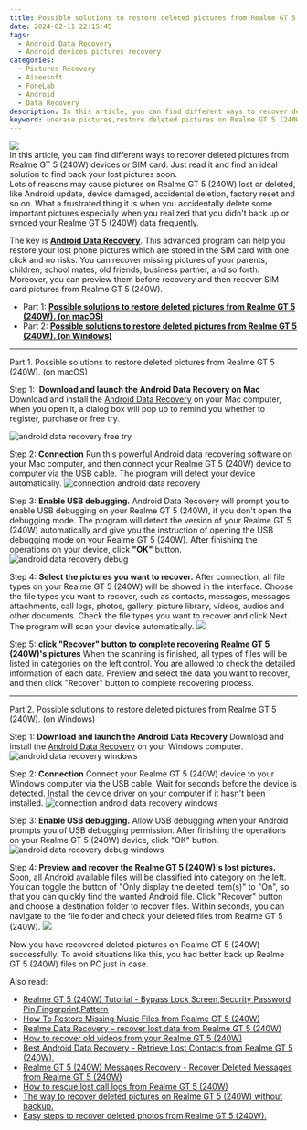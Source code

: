 ```yaml
---
title: Possible solutions to restore deleted pictures from Realme GT 5 (240W).
date: 2024-02-11 22:15:45
tags: 
  - Android Data Recovery
  - Android devices pictures recovery
categories: 
  - Pictures Recovery
  - Aiseesoft
  - FoneLab
  - Android
  - Data Recovery
description: In this article, you can find different ways to recover deleted pictures from Realme GT 5 (240W) devices or SIM card. Just read it and find an ideal solution to find back your lost pictures soon.
keyword: unerase pictures,restore deleted pictures on Realme GT 5 (240W),retrieve wiped pictures Realme GT 5 (240W),regain missing pictures,Realme GT 5 (240W) pictures recovery,recover lost pictures from Realme GT 5 (240W),pictures disappear Realme GT 5 (240W),how can i get pictures back on Realme GT 5 (240W),Realme GT 5 (240W) issues with pictures deleted,Realme GT 5 (240W) delete pictures recover,how to get pictures back from Realme GT 5 (240W),Realme GT 5 (240W) pictures recovery software
---
```


<img src="https://img0mobiles.techidaily.com/images/best-assets/devices/realme/realme-gt-5-(240w)/2.jpg" class="atpl-imgstyle"  />

<div class="atpl-content atpl-for-fonelab-android recover-pictures">

<div class="atpl-post-description-part-1">
In this article, you can find different ways to recover deleted pictures from Realme GT 5 (240W) devices or SIM card. Just read it and find an ideal solution to find back your lost pictures soon.
</div>

<div class="atpl-post-description-part-2">
<div class="tpl-content-sub-paragraph-question">
  Lots of reasons may cause pictures on Realme GT 5 (240W) lost or deleted, like Android update, device damaged, accidental deletion, factory reset and so on. What a frustrated thing it is when you accidentally delete some important pictures especially when you realized that you didn't back up or synced your Realme GT 5 (240W) data frequently.
</div>

</div>

<div class="atpl-post-description-part-3">
<div class="tpl-content-sub-paragraph-normal">
    <p>
        The key is <a href="https://tools.techidaily.com/aiseesoft-android-data-recovery/" target="_blank" rel="noopener"><strong>Android Data Recovery</strong></a>. This advanced program can help you restore your lost phone pictures which are stored in the SIM card with one click and no risks. You can recover missing pictures of your parents, children, school mates, old friends, business partner, and so forth. Moreover, you can preview them before recovery and then recover SIM card pictures from Realme GT 5 (240W).
    </p>
</div>
</div>

<ul>
  <li>Part 1: <strong><a href="#p1"> Possible solutions to restore deleted pictures from Realme GT 5 (240W).  (on macOS)</a></strong></li>
  <li>Part 2: <strong><a href="#p2"> Possible solutions to restore deleted pictures from Realme GT 5 (240W).  (on Windows)</a></strong></li>
</ul>



<!-- Part 1 -->
<a id="p1" name="p1" ></a><hr>

<div>
  <span class="atpl-step-part-style">Part 1. Possible solutions to restore deleted pictures from Realme GT 5 (240W). (on macOS)</span>
</div>  

<span class="atpl-stepstyle-a"><span>Step 1: </span></span> <strong>Download and launch the Android Data Recovery on Mac</strong>
Download and install the <a href="https://tools.techidaily.com/aiseesoft-android-data-recovery/" target="_blank" rel="noopener">Android Data Recovery</a> on your Mac computer, when you open it, a dialog box will pop up to remind you whether to register, purchase or free try.

<img src="https://tools.techidaily.com/images/apps/aiseesoft/android-data-recovery/mac-free-try.png" class="atpl-imgstyle" alt="android data recovery free try" />

<span class="atpl-stepstyle-a"><span>Step 2: </span></span> <strong>Connection</strong>
Run this powerful Android data recovering software on your Mac computer, and then connect your Realme GT 5 (240W) device to computer via the USB cable. The program will detect your device automatically.
<img src="https://tools.techidaily.com/images/apps/aiseesoft/android-data-recovery/mac-connection-interface.jpg" class="atpl-imgstyle" alt="connection android data recovery" />

<span class="atpl-stepstyle-a"><span>Step 3: </span></span> <strong>Enable USB debugging.</strong>
Android Data Recovery will prompt you to enable USB debugging on your Realme GT 5 (240W), if you don't open the debugging mode. The program will detect the version of your Realme GT 5 (240W) automatically and give you the instruction of opening the USB debugging mode on your Realme GT 5 (240W). After finishing the operations on your device, click <strong>"OK"</strong> button.
<img src="https://tools.techidaily.com/images/apps/aiseesoft/android-data-recovery/mac-android-usb-debug.jpg"  class="atpl-imgstyle" alt="android data recovery debug" />

<span class="atpl-stepstyle-a"><span>Step 4: </span></span> <strong>Select the pictures you want to recover.</strong>
After connection, all file types on your Realme GT 5 (240W) will be showed in the interface. Choose the file types you want to recover, such as contacts, messages, messages attachments, call logs, photos, gallery, picture library, videos, audios and other documents. Check the file types you want to recover and click Next. The program will scan your device automatically.
<img src="https://tools.techidaily.com/images/apps/aiseesoft/android-data-recovery/mac-choose-type-photos.jpg" class="atpl-imgstyle"  />

<span class="atpl-stepstyle-a"><span>Step 5: </span></span> <strong>click "Recover" button to  complete recovering Realme GT 5 (240W)'s pictures</strong>
When the scanning is finished, all types of files will be listed in categories on the left control. You are allowed to check the detailed information of each data. Preview and select the data you want to recover, and then click "Recover" button to complete recovering process.


<a id="p2" name="p2"></a><hr>

<!-- Part 2 -->
<div>
  <span class="atpl-step-part-style">Part 2. Possible solutions to restore deleted pictures from Realme GT 5 (240W). (on Windows)</span>
</div>

<span class="atpl-stepstyle-a"><span>Step 1: </span></span> <strong>Download and launch the Android Data Recovery</strong>
Download and install the <a href="https://tools.techidaily.com/aiseesoft-android-data-recovery/" target="_blank" rel="noopener">Android Data Recovery</a> on your Windows computer.
<img src="https://tools.techidaily.com/images/apps/aiseesoft/android-data-recovery/win-start-interface.png"  class="atpl-imgstyle" alt="android data recovery windows" />

<span class="atpl-stepstyle-a"><span>Step 2: </span></span> <strong>Connection</strong>
Connect your Realme GT 5 (240W) device to your Windows computer via the USB cable. Wait for seconds before the device is detected. Install the device driver on your computer if it hasn't been installed.
<img src="https://tools.techidaily.com/images/apps/aiseesoft/android-data-recovery/win-connection-interface.png" class="atpl-imgstyle" alt="connection android data recovery windows" />

<span class="atpl-stepstyle-a"><span>Step 3: </span></span> <strong>Enable USB debugging.</strong>
Allow USB debugging when your Android prompts you of USB debugging permission. After finishing the operations on your Realme GT 5 (240W) device, click "OK" button.
<img src="https://tools.techidaily.com/images/apps/aiseesoft/android-data-recovery/win-android-usb-debug.png" class="atpl-imgstyle" alt="android data recovery debug windows" />

<span class="atpl-stepstyle-a"><span>Step 4: </span></span> <strong>Preview and recover the Realme GT 5 (240W)'s lost pictures.</strong>
Soon, all Android available files will be classified into category on the left. You can toggle the button of "Only display the deleted item(s)" to "On", so that you can quickly find the wanted Android file. Click "Recover" button and choose a destination folder to recover files. Within seconds, you can navigate to the file folder and check your deleted files from Realme GT 5 (240W).
<img src="https://tools.techidaily.com/images/apps/aiseesoft/android-data-recovery/win-recover-photos.png" class="atpl-imgstyle"  />

<div class="atpl-post-description-part-4">
<div class="tpl-content-sub-paragraph-normal">
    <p>
        Now you have recovered deleted pictures on Realme GT 5 (240W) successfully. To avoid situations like this, you had better back up Realme GT 5 (240W) files on PC just in case.
    </p>
</div>
</div>

<ins class="adsbygoogle"
     style="display:block"
     data-ad-client="ca-pub-7571918770474297"
     data-ad-slot="8358498916"
     data-ad-format="auto"
     data-full-width-responsive="true"></ins>

<span class="atpl-alsoreadstyle">Also read:</span>
<div><ul>
<li><a href="/realme-gt-5-240w-tutorial-bypass-lock-screen-security-password-pin-fingerprint-pattern-by-drfone-android-unlock-android-unlock/" target="_blank" rel="noopener"><u>Realme GT 5 (240W) Tutorial - Bypass Lock Screen,Security Password Pin,Fingerprint,Pattern</u></a></li>
<li><a href="/how-to-restore-missing-music-files-from-realme-gt-5-240w-by-fonelab-android-recover-music/" target="_blank" rel="noopener"><u>How To  Restore Missing Music Files from Realme GT 5 (240W)</u></a></li>
<li><a href="/realme-data-recovery-recover-lost-data-from-realme-gt-5-240w-by-fonelab-android-recover-data/" target="_blank" rel="noopener"><u>Realme Data Recovery – recover lost data from Realme GT 5 (240W)</u></a></li>
<li><a href="/how-to-recover-old-videos-from-your-realme-gt-5-240w-by-fonelab-android-recover-video/" target="_blank" rel="noopener"><u>How to recover old videos from your Realme GT 5 (240W)</u></a></li>
<li><a href="/best-android-data-recovery-retrieve-lost-contacts-from-realme-gt-5-240w-by-fonelab-android-recover-contacts/" target="_blank" rel="noopener"><u>Best Android Data Recovery - Retrieve Lost Contacts from Realme GT 5 (240W).</u></a></li>
<li><a href="/realme-gt-5-240w-messages-recovery-recover-deleted-messages-from-realme-gt-5-240w-by-fonelab-android-recover-messages/" target="_blank" rel="noopener"><u>Realme GT 5 (240W) Messages Recovery - Recover Deleted Messages from Realme GT 5 (240W)</u></a></li>
<li><a href="/how-to-rescue-lost-call-logs-from-realme-gt-5-240w-by-fonelab-android-recover-call-logs/" target="_blank" rel="noopener"><u>How to rescue lost call logs from Realme GT 5 (240W)</u></a></li>
<li><a href="/the-way-to-recover-deleted-pictures-on-realme-gt-5-240w-without-backup-by-fonelab-android-recover-pictures/" target="_blank" rel="noopener"><u>The way to recover deleted pictures on Realme GT 5 (240W) without backup.</u></a></li>
<li><a href="/easy-steps-to-recover-deleted-photos-from-realme-gt-5-240w-by-fonelab-android-recover-photos/" target="_blank" rel="noopener"><u>Easy steps to recover deleted photos from Realme GT 5 (240W).</u></a></li>
</ul></div>

</div>
